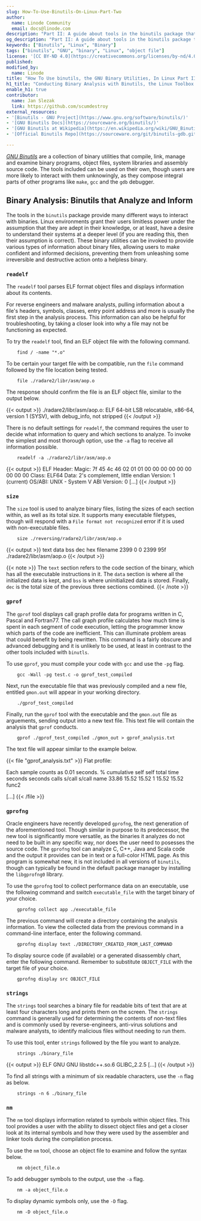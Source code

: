 ```yaml
---
slug: How-To-Use-Binutils-On-Linux-Part-Two
author:
  name: Linode Community
  email: docs@linode.com
description: "Part II: A guide about tools in the binutils package that focus on binary analysis.  This guide describes what each tool does, why it exists and an example of how to use it."
og_description: "Part II: A guide about tools in the binutils package that focus on binary analysis.  This guide describes what each tool does, why it exists and an example of how to use it."
keywords: ["Binutils", "Linux", "Binary"]
tags: ["binutils", "GNU", "binary", "Linux", "object file"]
license: '[CC BY-ND 4.0](https://creativecommons.org/licenses/by-nd/4.0)'
published: 
modified_by:
  name: Linode
title: "How To Use binutils, the GNU Binary Utilities, In Linux Part II"
h1_title: "Conducting Binary Analysis with Binutils, the Linux Toolbox for Creating, Linking, Examining and Dissecting Binary Files"
enable_h1: true
contributor:
  name: Jan Slezak
  link: https://github.com/scumdestroy
external_resources:
- '[Binutils - GNU Project](https://www.gnu.org/software/binutils/)'
- '[GNU Binutils Docs](https://sourceware.org/binutils/)'
- '[GNU Binutils at Wikipedia](https://en.wikipedia.org/wiki/GNU_Binutils)'
- '[Official Binutils Repo](https://sourceware.org/git/binutils-gdb.git)'

---
```


[*GNU Binutils*](https://www.gnu.org/software/binutils/) are a collection of binary utilities that compile, link, manage and examine binary programs, object files, system libraries and assembly source code.  The tools included can be used on their own, though users are more likely to interact with them unknowingly, as they compose integral parts of other programs like `make`, `gcc` and the `gdb` debugger. 


## Binary Analysis: Binutils that Analyze and Inform

The tools in the `binutils` package provide many different ways to interact with binaries.  Linux environments grant their users limitless power under the assumption that they are adept in their knowledge, or at least, have a desire to understand their systems at a deeper level (if you are reading this, then their assumption is correct).  These binary utilities can be invoked to provide various types of information about binary files, allowing users to make confident and informed decisions, preventing them from unleashing some irreversible and destructive action onto a helpless binary.  

### `readelf` 

The `readelf` tool parses ELF format object files and displays information about its contents.  

 For reverse engineers and malware analysts, pulling information about a file's headers, symbols, classes, entry point address and more is usually the first step in the analysis process.  This information can also be helpful for troubleshooting, by taking a closer look into why a file may not be functioning as expected.

 To try the `readelf` tool, find an ELF object file with the following command.

        find / -name "*.o"

To be certain your target file with be compatible, run the `file` command followed by the file location being tested.

        file ./radare2/libr/asm/aop.o

The response should confirm the file is an ELF object file, similar to the output below. 

{{< output >}}
./radare2/libr/asm/aop.o: ELF 64-bit LSB relocatable, x86-64, version 1 (SYSV), with debug_info, not stripped
{{< /output >}}

There is no default settings for `readelf`, the command requires the user to decide what information to query and which sections to analyze.  To invoke the simplest and most thorough option, use the `-a` flag to receive all information possible.  

        readelf -a ./radare2/libr/asm/aop.o

{{< output >}}
ELF Header:
  Magic:   7f 45 4c 46 02 01 01 00 00 00 00 00 00 00 00 00
  Class:                             ELF64
  Data:                              2's complement, little endian
  Version:                           1 (current)
  OS/ABI:                            UNIX - System V
  ABI Version:                       0
[...]
{{< /output >}}

### `size`

The `size` tool is used to analyze binary files, listing the sizes of each section within, as well as its total size.  It supports many executable filetypes, though will respond with a `File format not recognized` error if it is used with non-executable files.

        size ./reversing/radare2/libr/asm/aop.o

{{< output >}}
   text    data     bss     dec     hex filename
   2399       0       0    2399     95f ./radare2/libr/asm/aop.o
{{< /output >}}

{{< note >}}
The `text` section refers to the code section of the binary, which has all the executable instructions in it. The `data` section is where all the initialized data is kept, and `bss` is where uninitialized data is stored.  Finally, `dec` is the total size of the previous three sections combined.
{{< /note >}}


### `gprof`

The `gprof` tool displays call graph profile data for programs written in C, Pascal and Fortran77.  The call graph profile calculates how much time is spent in each segment of code execution, letting the programmer know which parts of the code are inefficient.  This can illuminate problem areas that could benefit by being rewritten.  This command is a fairly obscure and advanced debugging and it is unlikely to be used, at least in contrast to the other tools included with `binutls`.  

To use `gprof`, you must compile your code with `gcc` and use the `-pg` flag.

        gcc -Wall -pg test.c -o gprof_test_compiled

Next, run the executable file that was previously compiled and a new file, entitled `gmon.out` will appear in your working directory.

        ./gprof_test_compiled

Finally, run the `gprof` tool with the executable and the `gmon.out` file as arguements, sending output into a new text file.  This text file will contain the analysis that `gprof` conducts.

        gprof ./gprof_test_compiled ./gmon_out > gprof_analysis.txt


The text file will appear similar to the example below.

{{< file "gprof_analysis.txt" >}}
Flat profile:

Each sample counts as 0.01 seconds.
%    cumulative self          self   total
time seconds    seconds calls s/call s/call name
33.86 15.52     15.52    1    15.52  15.52  func2

[...]
{{< /file >}}


### `gprofng`

Oracle engineers have recently developed `gprofng`, the next generation of the aforementioned tool.  Though similar in purpose to its predecessor, the new tool is significantly more versatile, as the binaries it analyzes do not need to be built in any specific way, nor does the user need to posesses the source code.  The `gprofng` tool can analyze C, C++, Java and Scala code and the output it provides can be in text or a full-color HTML page.  As this program is somewhat new, it is not included in all versions of `binutils`, though can typically be found in the default package manager by installing the `libgprofng0` library.

To use the `gprofng` tool to collect performance data on an executable, use the following command and switch `executable_file` with the target binary of your choice.  

        gprofng collect app ./executable_file

The previous command will create a directory containing the analysis information.  To view the collected data from the previous command in a command-line interface, enter the following command.

        gprofng display text ./DIRECTORY_CREATED_FROM_LAST_COMMAND

To display source code (if available) or a generated disassembly chart, enter the following command.  Remember to substitute `OBJECT_FILE` with the target file of your choice.

        gprofng display src OBJECT_FILE

### `strings`

The `strings` tool searches a binary file for readable bits of text that are at least four characters long and prints them on the screen.  The `strings` command is generally used for determining the contents of non-text files and is commonly used by reverse-engineers, anti-virus solutions and malware analysts, to identify malicious files without needing to run them.  

To use this tool, enter `strings` followed by the file you want to analyze.

        strings ./binary_file

{{< output >}}
ELF
GNU
GNU
libstdc++.so.6
GLIBC_2.2.5
[...]
{{< /output >}}

To find all strings with a minimum of six readable characters, use the `-n` flag as below.

        strings -n 6 ./binary_file

### `nm`

The `nm` tool displays information related to symbols within object files.  This tool provides a user with the ability to dissect object files and get a closer look at its internal symbols and how they were used by the assembler and linker tools during the compilation process.  

To use the `nm` tool, choose an object file to examine and follow the syntax below.

        nm object_file.o

To add debugger symbols to the output, use the `-a` flag.

        nm -a object_file.o

To display dynamic symbols only, use the `-D` flag.

        nm -D object_file.o




